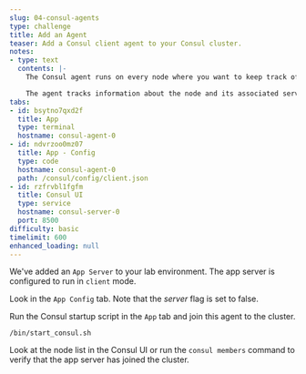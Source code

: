 ```yaml
---
slug: 04-consul-agents
type: challenge
title: Add an Agent
teaser: Add a Consul client agent to your Consul cluster.
notes:
- type: text
  contents: |-
    The Consul agent runs on every node where you want to keep track of services. A node can be a physical server, VM, or container.

    The agent tracks information about the node and its associated services. Agents report this information to the Consul servers, where we have a central view of node and service status.
tabs:
- id: bsytno7qxd2f
  title: App
  type: terminal
  hostname: consul-agent-0
- id: ndvrzoo0mz07
  title: App - Config
  type: code
  hostname: consul-agent-0
  path: /consul/config/client.json
- id: rzfrvbl1fgfm
  title: Consul UI
  type: service
  hostname: consul-server-0
  port: 8500
difficulty: basic
timelimit: 600
enhanced_loading: null
---
```

We've added an `App Server` to your lab environment. The app server is configured to run in `client` mode.

Look in the `App Config` tab. Note that the *server* flag is set to false.

Run the Consul startup script in the `App` tab and join this agent to the cluster.

```
/bin/start_consul.sh
```

Look at the node list in the Consul UI or run the `consul members` command to verify that the app server has joined the cluster.
